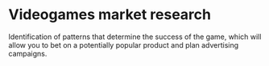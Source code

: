 # Videogames market research
Identification of patterns that determine the success of the game, which will allow you to bet on a potentially popular product and plan advertising campaigns.
